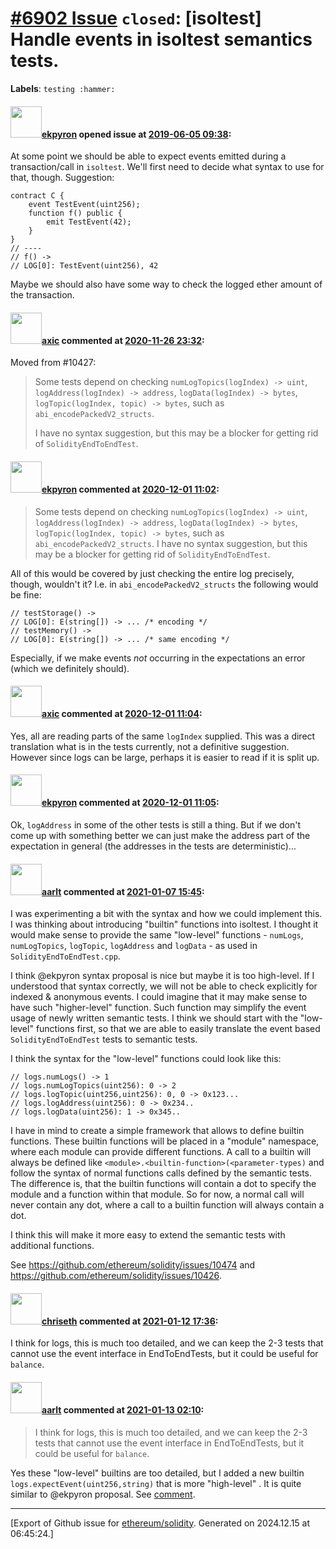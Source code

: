 # [\#6902 Issue](https://github.com/ethereum/solidity/issues/6902) `closed`: [isoltest] Handle events in isoltest semantics tests.
**Labels**: `testing :hammer:`


#### <img src="https://avatars.githubusercontent.com/u/1347491?v=4" width="50">[ekpyron](https://github.com/ekpyron) opened issue at [2019-06-05 09:38](https://github.com/ethereum/solidity/issues/6902):

At some point we should be able to expect events emitted during a transaction/call in ``isoltest``.
We'll first need to decide what syntax to use for that, though.
Suggestion:
```
contract C {
    event TestEvent(uint256);
    function f() public {
        emit TestEvent(42);
    }
}
// ----
// f() ->
// LOG[0]: TestEvent(uint256), 42
```

Maybe we should also have some way to check the logged ether amount of the transaction.


#### <img src="https://avatars.githubusercontent.com/u/20340?v=4" width="50">[axic](https://github.com/axic) commented at [2020-11-26 23:32](https://github.com/ethereum/solidity/issues/6902#issuecomment-734507285):

Moved from #10427:
> Some tests depend on checking `numLogTopics(logIndex) -> uint`, `logAddress(logIndex) -> address`, `logData(logIndex) -> bytes`, `logTopic(logIndex, topic) -> bytes`, such as `abi_encodePackedV2_structs`.
>
> I have no syntax suggestion, but this may be a blocker for getting rid of `SolidityEndToEndTest`.

#### <img src="https://avatars.githubusercontent.com/u/1347491?v=4" width="50">[ekpyron](https://github.com/ekpyron) commented at [2020-12-01 11:02](https://github.com/ethereum/solidity/issues/6902#issuecomment-736420757):

> Some tests depend on checking `numLogTopics(logIndex) -> uint`, `logAddress(logIndex) -> address`, `logData(logIndex) -> bytes`, `logTopic(logIndex, topic) -> bytes`, such as `abi_encodePackedV2_structs`.
> I have no syntax suggestion, but this may be a blocker for getting rid of `SolidityEndToEndTest`.

All of this would be covered by just checking the entire log precisely, though, wouldn't it? I.e. in ``abi_encodePackedV2_structs`` the following would be fine:

```
// testStorage() ->
// LOG[0]: E(string[]) -> ... /* encoding */
// testMemory() ->
// LOG[0]: E(string[]) -> ... /* same encoding */
```
Especially, if we make events *not* occurring in the expectations an error (which we definitely should).

#### <img src="https://avatars.githubusercontent.com/u/20340?v=4" width="50">[axic](https://github.com/axic) commented at [2020-12-01 11:04](https://github.com/ethereum/solidity/issues/6902#issuecomment-736425061):

Yes, all are reading parts of the same `logIndex` supplied. This was a direct translation what is in the tests currently, not a definitive suggestion. However since logs can be large, perhaps it is easier to read if it is split up.

#### <img src="https://avatars.githubusercontent.com/u/1347491?v=4" width="50">[ekpyron](https://github.com/ekpyron) commented at [2020-12-01 11:05](https://github.com/ethereum/solidity/issues/6902#issuecomment-736426669):

Ok, ``logAddress`` in some of the other tests is still a thing. But if we don't come up with something better we can just make the address part of the expectation in general (the addresses in the tests are deterministic)...

#### <img src="https://avatars.githubusercontent.com/u/5008794?u=aa5f725afdad81154a79cd5ab6be9340b08da4a9&v=4" width="50">[aarlt](https://github.com/aarlt) commented at [2021-01-07 15:45](https://github.com/ethereum/solidity/issues/6902#issuecomment-756197096):

I was experimenting a bit with the syntax and how we could implement this. I was thinking about introducing "builtin" functions into isoltest. I thought it would make sense to provide the same "low-level" functions - `numLogs`, `numLogTopics`, `logTopic`, `logAddress` and `logData` - as used in `SolidityEndToEndTest.cpp`.

I think @ekpyron syntax proposal is nice but maybe it is too high-level. If I understood that syntax correctly, we will not be able to check explicitly for indexed & anonymous events. I could imagine that it may make sense to have such "higher-level" function. Such function may simplify the event usage of newly written semantic tests. I think we should start with the "low-level" functions first, so that we are able to easily translate the event based `SolidityEndToEndTest` tests to semantic tests.

I think the syntax for the "low-level" functions could look like this:
```
// logs.numLogs() -> 1
// logs.numLogTopics(uint256): 0 -> 2
// logs.logTopic(uint256,uint256): 0, 0 -> 0x123...
// logs.logAddress(uint256): 0 -> 0x234..
// logs.logData(uint256): 1 -> 0x345..
```

I have in mind to create a simple framework that allows to define builtin functions. These builtin functions will be placed in a "module" namespace, where each module can provide different functions. A call to a builtin will always be defined like `<module>.<builtin-function>(<parameter-types)` and follow the syntax of normal functions calls defined by the semantic tests. The difference is, that the builtin functions will contain a dot to specify the module and a function within that module. So for now, a normal call will never contain any dot, where a call to a builtin function will always contain a dot.

I think this will make it more easy to extend the semantic tests with additional functions. 

See https://github.com/ethereum/solidity/issues/10474 and https://github.com/ethereum/solidity/issues/10426.

#### <img src="https://avatars.githubusercontent.com/u/9073706?v=4" width="50">[chriseth](https://github.com/chriseth) commented at [2021-01-12 17:36](https://github.com/ethereum/solidity/issues/6902#issuecomment-758820976):

I think for logs, this is much too detailed, and we can keep the 2-3 tests that cannot use the event interface in EndToEndTests, but it could be useful for `balance`.

#### <img src="https://avatars.githubusercontent.com/u/5008794?u=aa5f725afdad81154a79cd5ab6be9340b08da4a9&v=4" width="50">[aarlt](https://github.com/aarlt) commented at [2021-01-13 02:10](https://github.com/ethereum/solidity/issues/6902#issuecomment-759156397):

> I think for logs, this is much too detailed, and we can keep the 2-3 tests that cannot use the event interface in EndToEndTests, but it could be useful for `balance`.

Yes these "low-level" builtins are too detailed, but I added a new builtin `logs.expectEvent(uint256,string)` that is more "high-level" . It is quite similar to @ekpyron proposal. See [comment](https://github.com/ethereum/solidity/pull/10728#issuecomment-759152620).


-------------------------------------------------------------------------------



[Export of Github issue for [ethereum/solidity](https://github.com/ethereum/solidity). Generated on 2024.12.15 at 06:45:24.]
